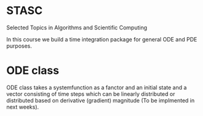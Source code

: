 # STASC
Selected Topics in Algorithms and Scientific Computing

In this course we build a time integration package for general ODE and PDE purposes.

# ODE class
ODE class takes a systemfunction as a fanctor and an initial state and a vector consisting of time steps which can be linearly distributed or distributed based on derivative (gradient) magnitude (To be implmented in next weeks).